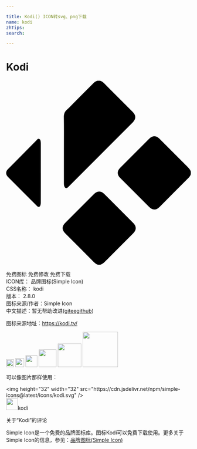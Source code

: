 ```yaml
---

title: Kodi() ICON转svg、png下载
name: kodi
zhTips: 
search: 

---
```


# Kodi  <small style="font-size: 60%;font-weight: 100"></small>

<div id="svg" class="svg-wrap">
<svg role="img" viewBox="0 0 24 24" xmlns="http://www.w3.org/2000/svg"><title>Kodi icon</title><path d="M12.03.047c-.226 0-.452.107-.669.324-.922.922-1.842 1.845-2.763 2.768-.233.233-.455.48-.703.695-.31.267-.405.583-.399.988.02 1.399.008 2.799.008 4.198 0 1.453-.002 2.907 0 4.36 0 .11.002.223.03.327.087.337.303.393.546.15 1.31-1.31 2.618-2.622 3.928-3.933l4.449-4.453c.43-.431.43-.905 0-1.336L12.697.37c-.216-.217-.442-.324-.668-.324zm7.224 7.23c-.223 0-.445.104-.65.309L14.82 11.37c-.428.429-.427.895 0 1.322l3.76 3.766c.44.44.908.44 1.346.002 1.215-1.216 2.427-2.433 3.644-3.647.182-.18.353-.364.43-.615v-.33c-.077-.251-.246-.436-.428-.617-1.224-1.22-2.443-2.445-3.666-3.668-.205-.205-.429-.307-.652-.307zM4.18 7.611c-.086.014-.145.094-.207.157L.209 11.572c-.28.284-.278.677.004.96l2.043 2.046c.59.59 1.177 1.182 1.767 1.772.169.168.33.139.416-.084.044-.114.062-.242.063-.364.004-1.283.004-2.567.004-3.851h-.002V8.184c0-.085-.01-.169-.022-.252-.019-.135-.072-.258-.207-.309a.186.186 0 0 0-.095-.012zm7.908 6.838c-.224 0-.447.106-.656.315L7.66 18.537c-.433.434-.433.899.002 1.334 1.215 1.216 2.43 2.43 3.643 3.649.18.18.361.354.611.433h.33c.244-.069.423-.226.598-.402 1.222-1.23 2.45-2.453 3.676-3.68.43-.43.427-.905-.004-1.338l-3.772-3.773c-.208-.208-.432-.311-.656-.31z"/></svg>
</div>
<detail full-name='kodi'></detail>

<div class="detail-page">
<p>
<span><span class="badge-success badge">免费图标</span> <span class="badge-success badge">免费修改</span>  <span class="badge-success badge">免费下载</span> </span>
<br/>
<span>
ICON库：
<span class="badge-secondary badge">品牌图标(Simple Icon)</span> 
</span>
<br/>
<span>
CSS名称：
<span class="badge-secondary badge">kodi</span> 
</span>

<br/>
<span>
版本：
<span class="badge-secondary badge">2.8.0</span> 
</span>
<br/>
<span>图标来源/作者：<span class="badge-light badge">Simple Icon</span></span> 
<br/>
<span class="zh-detail">中文描述：暂无<span class="help-link"><span>帮助改进</span>(<a href="https://gitee.com/liuwave/icon-helper/edit/master/json/brands/kodi.json" target="_blank" rel="noopener noreferrer">gitee</a><a href="https://github.com/liuwave/icon-helper/edit/master/json/brands/kodi.json" target="_blank" rel="noopener noreferrer">github</a></span>)</span><br/>
</p>
</div><div class="description description alert alert-light"><p>图标来源地址：<a href="https://kodi.tv/" target="_blank" rel="noopener noreferrer">https://kodi.tv/</a></p></div>
<div class="alert alert-dark">
<img height="21" width="21" src="https://cdn.jsdelivr.net/npm/simple-icons@latest/icons/kodi.svg" />
<img height="24" width="24" src="https://cdn.jsdelivr.net/npm/simple-icons@latest/icons/kodi.svg" />
<img height="32" width="32" src="https://cdn.jsdelivr.net/npm/simple-icons@latest/icons/kodi.svg" />
<img height="48" width="48" src="https://cdn.jsdelivr.net/npm/simple-icons@latest/icons/kodi.svg" />
<img height="64" width="64" src="https://cdn.jsdelivr.net/npm/simple-icons@latest/icons/kodi.svg" />
<img height="96" width="96" src="https://cdn.jsdelivr.net/npm/simple-icons@latest/icons/kodi.svg" />

</div>
<div>
  <p>可以像图片那样使用：    
  </p>
  <div class="alert alert-primary" style="font-size: 14px">
    &lt;img height="32" width="32" src="https://cdn.jsdelivr.net/npm/simple-icons@latest/icons/kodi.svg" /&gt;
    <copy-btn content='<img height="32" width="32" src="https://cdn.jsdelivr.net/npm/simple-icons@latest/icons/kodi.svg" />'></copy-btn>
  </div>
  <div class="alert alert-secondary">
    <img height="32" width="32" src="https://cdn.jsdelivr.net/npm/simple-icons@latest/icons/kodi.svg" />kodi
    <copy-btn content="kodi" btn-title="复制图标名称"></copy-btn>
  </div>
</div>

<Vssue title="关于“Kodi”的评论" >关于“Kodi”的评论</Vssue>


<div><p>Simple Icon是一个免费的品牌图标库。图标Kodi可以免费下载使用。更多关于  Simple Icon的信息，参见：<a target="_blank" href="https://iconhelper.cn/brands.html">品牌图标(Simple Icon)</a>
</p></div>
